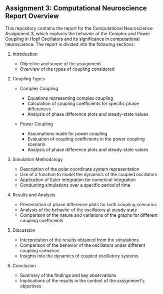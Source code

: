 ## Assignment 3: Computational Neuroscience Report Overview

This repository contains the report for the Computational Neuroscience Assignment 3, which explores the behavior of the Complex and Power Coupling in Hopf Oscillators and its significance in computational neuroscience. The report is divided into the following sections:

1. Introduction
   - Objective and scope of the assignment
   - Overview of the types of coupling considered

2. Coupling Types
   - Complex Coupling
     - Equations representing complex coupling
     - Calculation of coupling coefficients for specific phase differences
     - Analysis of phase difference plots and steady-state values

   - Power Coupling
     - Assumptions made for power coupling
     - Evaluation of coupling coefficients in the power coupling scenario
     - Analysis of phase difference plots and steady-state values

3. Simulation Methodology
   - Description of the polar coordinate system representation
   - Use of a function to model the dynamics of the coupled oscillators
   - Application of Euler integration for numerical integration
   - Conducting simulations over a specific period of time

4. Results and Analysis
   - Presentation of phase difference plots for both coupling scenarios
   - Analysis of the behavior of the oscillators at steady state
   - Comparison of the nature and variations of the graphs for different coupling coefficients

5. Discussion
   - Interpretation of the results obtained from the simulations
   - Comparison of the behavior of the oscillators under different coupling scenarios
   - Insights into the dynamics of coupled oscillatory systems

6. Conclusion
   - Summary of the findings and key observations
   - Implications of the results in the context of the assignment's objectives
